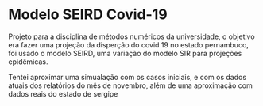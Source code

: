 # Modelo SEIRD Covid-19

Projeto para a disciplina de métodos numéricos da universidade, o objetivo era fazer uma projeção da disperção do covid 19 no estado pernambuco, foi usado o modelo SEIRD, uma variação do modelo SIR para projeções epidêmicas.

Tentei aproximar uma simualação com os casos iniciais, e com os dados atuais dos relatórios do mês de novembro, além de uma aproximação com dados reais do estado de sergipe
